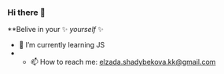 ### Hi there 👋


**Belive in your ✨ _yourself_ ✨ 

- 🌱 I’m currently learning JS
- - 📫 How to reach me: elzada.shadybekova.kk@gmail.com
<!-- - 👯 I’m looking to collaborate on ...
- 🤔 I’m looking for help with ...
- 💬 Ask me about ...

- 😄 Pronouns: ...
- ⚡ Fun fact: ...
-->

